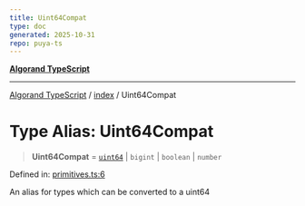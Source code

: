 ```yaml
---
title: Uint64Compat
type: doc
generated: 2025-10-31
repo: puya-ts
---
```

[**Algorand TypeScript**](../../README.md)

***

[Algorand TypeScript](../../modules.md) / [index](../README.md) / Uint64Compat

# Type Alias: Uint64Compat

> **Uint64Compat** = [`uint64`](uint64.md) \| `bigint` \| `boolean` \| `number`

Defined in: [primitives.ts:6](https://github.com/algorandfoundation/puya-ts/blob/main/packages/algo-ts/src/primitives.ts#L6)

An alias for types which can be converted to a uint64
